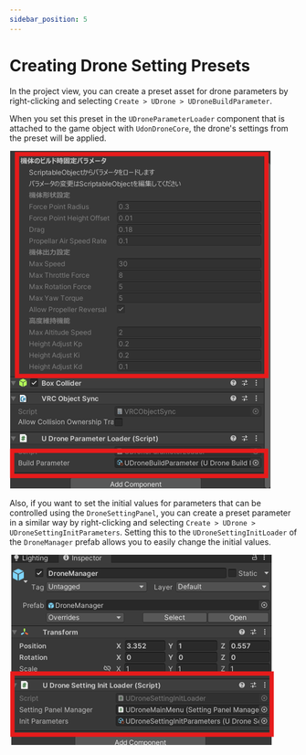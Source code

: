 ```yaml
---
sidebar_position: 5
---
```


# Creating Drone Setting Presets

In the project view, you can create a preset asset for drone parameters by right-clicking and selecting `Create > UDrone > UDroneBuildParameter`.

When you set this preset in the `UDroneParameterLoader` component that is attached to the game object with `UdonDroneCore`, the drone's settings from the preset will be applied.

![](img/image4.png)

Also, if you want to set the initial values for parameters that can be controlled using the `DroneSettingPanel`, you can create a preset parameter in a similar way by right-clicking and selecting `Create > UDrone > UDroneSettingInitParameters`. Setting this to the `UDroneSettingInitLoader` of the `DroneManager` prefab allows you to easily change the initial values.

![](img/image2.png)
